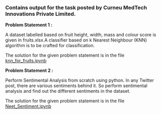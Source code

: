 ### Contains output for the task posted by Curneu MedTech Innovations Private Limited.

**Problem Statement 1 :**
  
  A dataset labelled based on fruit height, width, mass and colour score is given in fruits.xlsx.A classifier based on k Nearest Neighbour (KNN) algorithm is to be crafted for classification.
  
  The solution for the given problem statement is in the file [knn_for_fruits.ipynb](https://github.com/Rashmikka/Task-Curneu-/blob/main/knn_for_fruits.ipynb)
  
  
**Problem Statement 2 :**
  
  Perform Sentimental Analysis from scratch using python. In any Twitter post, there are various
sentiments behind it. So perform sentimental analysis and find out the different sentiments in
the dataset.
  
  The solution for the given problem statement is in the file [Neet_Sentiment.ipynb](https://github.com/Rashmikka/Task-Curneu-/blob/main/Neet_Sentiment.ipynb)
